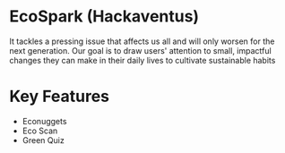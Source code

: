 # EcoSpark (Hackaventus)

It tackles a pressing issue that affects us all and will only worsen for the next generation. Our goal is to draw users' attention to small, impactful changes they can make in their daily lives to cultivate sustainable habits

# Key Features

- Econuggets
- Eco Scan
- Green Quiz
